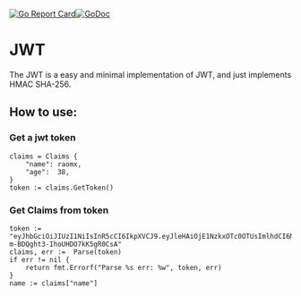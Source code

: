 [![Go Report Card](https://goreportcard.com/badge/github.com/raomx/jwt)](https://goreportcard.com/report/github.com/raomx/jwt)[![GoDoc](https://godoc.org/github.com/robbert229/jwt?status.svg)](https://godoc.org/github.com/raomx/jwt)


# JWT
The JWT is a easy and minimal implementation of JWT, and just implements HMAC SHA-256.

## How to use:

### Get a jwt token
    claims = Claims {
        "name": raomx,
        "age":  38,
    }
    token := claims.GetToken()


### Get Claims from token
    token := "eyJhbGciOiJIUzI1NiIsInR5cCI6IkpXVCJ9.eyJleHAiOjE1NzkxOTc0OTUsImlhdCI6MTU3OTE5MDI5NSwiaXNzIjoiYXV0aC5leGFtcGxlLmNvbSIsImp0aSI6IjAxZTZjNTczLTQ4YzQtNDYyMi04M2U3LThiNjRhZDNkZjg0NyIsIm5iZiI6MTU3OTE5MDI5NSwibmFtZSI6InJhb214IiwiYWdlIjozOH0.3jGXEPaXLuUsH8R-m-BDQght3-IhoUHDO7kK5gR0CsA"
    claims, err :=  Parse(token)
    if err != nil {
        return fmt.Errorf("Parse %s err: %w", token, err)
    }
    name := claims["name"]
